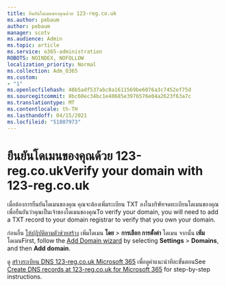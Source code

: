 ```yaml
---
title: ยืนยันโดเมนของคุณด้วย 123-reg.co.uk
ms.author: pebaum
author: pebaum
manager: scotv
ms.audience: Admin
ms.topic: article
ms.service: o365-administration
ROBOTS: NOINDEX, NOFOLLOW
localization_priority: Normal
ms.collection: Adm_O365
ms.custom:
- "1"
ms.openlocfilehash: 48b5adf537abc8a1611569be6076a3c7452ef75d
ms.sourcegitcommit: 8bc60ec34bc1e40685e3976576e04a2623f63a7c
ms.translationtype: MT
ms.contentlocale: th-TH
ms.lasthandoff: 04/15/2021
ms.locfileid: "51807973"
---
```

# <a name="verify-your-domain-with-123-regcouk"></a><span data-ttu-id="fa087-102">ยืนยันโดเมนของคุณด้วย 123-reg.co.uk</span><span class="sxs-lookup"><span data-stu-id="fa087-102">Verify your domain with 123-reg.co.uk</span></span>

<span data-ttu-id="fa087-103">เมื่อต้องการยืนยันโดเมนของคุณ คุณจะต้องเพิ่มระเบียน TXT ลงในบริษัทจดทะเบียนโดเมนของคุณเพื่อยืนยันว่าคุณเป็นเจ้าของโดเมนของคุณ</span><span class="sxs-lookup"><span data-stu-id="fa087-103">To verify your domain, you will need to add a TXT record to your domain registrar to verify that you own your domain.</span></span> 

<span data-ttu-id="fa087-104">ก่อนอื่น [ให้ปฏิบัติตามตัวช่วยสร้าง](https://admin.microsoft.com/Adminportal#/Domains) เพิ่มโดเมน **โดย** \> **การเลือก การตั้งค่า** โดเมน จากนั้น **เพิ่ม** โดเมน</span><span class="sxs-lookup"><span data-stu-id="fa087-104">First, follow the [Add Domain wizard](https://admin.microsoft.com/Adminportal#/Domains) by selecting **Settings** \> **Domains**, and then **Add domain**.</span></span>
  
<span data-ttu-id="fa087-105">ดู [สร้างระเบียน DNS 123-reg.co.uk Microsoft 365](https://docs.microsoft.com/microsoft-365/admin/dns/create-dns-records-at-123-reg-co-uk) เพื่อดูคําแนะนําทีละขั้นตอน</span><span class="sxs-lookup"><span data-stu-id="fa087-105">See [Create DNS records at 123-reg.co.uk for Microsoft 365](https://docs.microsoft.com/microsoft-365/admin/dns/create-dns-records-at-123-reg-co-uk) for step-by-step instructions.</span></span>